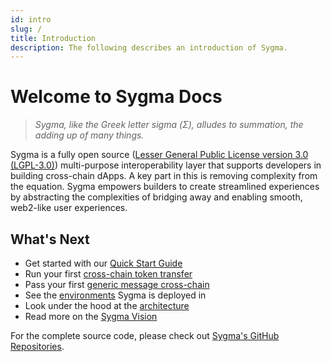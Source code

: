```yaml
---
id: intro
slug: /
title: Introduction
description: The following describes an introduction of Sygma.
---
```


# Welcome to Sygma Docs

> _Sygma, like the Greek letter sigma (Σ), alludes to summation, the adding up of many things._

Sygma is a fully open source ([Lesser General Public License version 3.0 (LGPL-3.0)](https://www.gnu.org/licenses/lgpl-3.0.html)) multi-purpose interoperability layer that supports developers in building cross-chain dApps. A key part in this is removing complexity from the equation. Sygma empowers builders to create streamlined experiences by abstracting the complexities of bridging away and enabling smooth, web2-like user experiences. 

## What's Next

- Get started with our [Quick Start Guide](../03-sygma-sdk/01-index.md)
- Run your first [cross-chain token transfer](../03-sygma-sdk/04-Examples/01-Basic-ERC-20-Token-Transfers/01-EVM-EVM-example.md)
- Pass your first [generic message cross-chain](../03-sygma-sdk/04-Examples/02-GMP-Examples/01-GMP-Example-With-A-Simple-Storage-Contract.md)
- See the [environments](../08-reference/01-environments/01-index.md) Sygma is deployed in
- Look under the hood at the [architecture](../02-sygma-protocol/01-index.md)
- Read more on the [Sygma Vision](02-origins.md)

For the complete source code, please check out [Sygma's GitHub Repositories](../08-reference/04-github-repositories.md). 